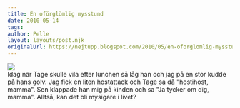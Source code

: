 ```yaml
---
title: En oförglömlig mysstund
date: 2010-05-14
tags: 	
author: Pelle
layout: layouts/post.njk
originalUrl: https://nejtupp.blogspot.com/2010/05/en-oforglomlig-mysstund.html
---
```


<img src="../../../../img/Vid+badet-_MG_1103.jpg"><br>Idag när Tage skulle vila efter lunchen så låg han och jag på en stor kudde på hans golv. Jag fick en liten hostattack och Tage sa då "hostihost, mamma". Sen klappade han mig på kinden och sa "Ja tycker om dig, mamma". Alltså, kan det bli mysigare i livet?
<!-- no comments on this post -->